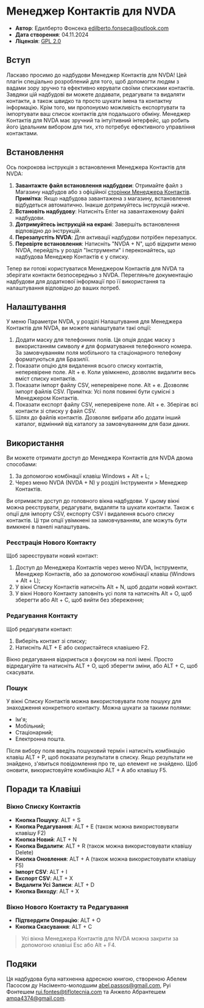 # Менеджер Контактів для NVDA

* **Автор**: Едилберто Фонсека <edilberto.fonseca@outlook.com>
* **Дата створення**: 04.11.2024
* **Ліцензія**: [GPL 2.0](https://www.gnu.org/licenses/gpl-2.0.html)

## Вступ

Ласкаво просимо до надбудови Менеджер Контактів для NVDA! Цей плагін спеціально розроблений для того, щоб допомогти людям з вадами зору зручно та ефективно керувати своїми списками контактів. Завдяки цій надбудові ви можете додавати, редагувати та видаляти контакти, а також швидко та просто шукати імена та контактну інформацію. Крім того, ми пропонуємо можливість експортувати та імпортувати ваш список контактів для подальшого обміну. Менеджер Контактів для NVDA має зручний та інтуїтивний інтерфейс, що робить його ідеальним вибором для тих, хто потребує ефективного управління контактами.

## Встановлення

Ось покрокова інструкція з встановлення Менеджера Контактів для NVDA:

1. **Завантажте файл встановлення надбудови**: Отримайте файл з Магазину надбудов або з офіційної [сторінки Менеджера Контактів](https://github.com/EdilbertoFonseca/contactManager).
   **Примітка**: Якщо надбудова завантажена з магазину, встановлення відбудеться автоматично. Інакше дотримуйтесь інструкцій нижче.
2. **Встановіть надбудову**: Натисніть Enter на завантаженому файлі надбудови.
3. **Дотримуйтесь інструкцій на екрані**: Завершіть встановлення відповідно до інструкцій.
4. **Перезапустіть NVDA**: Для активації надбудови потрібен перезапуск.
5. **Перевірте встановлення**: Натисніть "NVDA + N", щоб відкрити меню NVDA, перейдіть у розділ "Інструменти" і переконайтесь, що надбудова Менеджер Контактів є у списку.

Тепер ви готові користуватися Менеджером Контактів для NVDA та зберігати контакти безпосередньо з NVDA. Перегляньте документацію надбудови для додаткової інформації про її використання та налаштування відповідно до ваших потреб.

## Налаштування

У меню Параметри NVDA, у розділі Налаштування для Менеджера Контактів для NVDA, ви можете налаштувати такі опції:

1. Додати маску для телефонних полів.
   Ця опція додає маску з використанням символу `#` для форматування телефонного номера. За замовчуванням поля мобільного та стаціонарного телефону форматуються для Бразилії.
2. Показати опцію для видалення всього списку контактів, неперевірене поле. Alt + e.
   Коли увімкнено, дозволяє видалити весь вміст списку контактів.
3. Показати імпорт файлу CSV, неперевірене поле. Alt + e.
   Дозволяє імпорт файлів CSV.
   Примітка: Усі поля повинні бути сумісні з Менеджером Контактів.
4. Показати експорт файлу CSV, неперевірене поле. Alt + e.
   Зберігає всі контакти зі списку у файл CSV.
5. Шлях до файлів контактів.
   Дозволяє вибрати або додати інший каталог, відмінний від каталогу за замовчуванням для бази даних.

## Використання

Ви можете отримати доступ до Менеджера Контактів для NVDA двома способами:

1. За допомогою комбінації клавіш Windows + Alt + L;
2. Через меню NVDA (NVDA + N) у розділі Інструменти > Менеджер Контактів.

Ви отримаєте доступ до головного вікна надбудови. У цьому вікні можна реєструвати, редагувати, видаляти та шукати контакти. Також є опції для імпорту CSV, експорту CSV і видалення всього списку контактів. Ці три опції увімкнені за замовчуванням, але можуть бути вимкнені в панелі налаштувань.

### Реєстрація Нового Контакту

Щоб зареєструвати новий контакт:

1. Доступ до Менеджера Контактів через меню NVDA, Інструменти, Менеджер Контактів, або за допомогою комбінації клавіш (Windows + Alt + L);
2. У вікні Списку Контактів натисніть Alt + N, щоб додати новий контакт.
3. У вікні Нового Контакту заповніть усі поля та натисніть Alt + O, щоб зберегти або Alt + C, щоб вийти без збереження;

### Редагування Контакту

Щоб редагувати контакт:

1. Виберіть контакт зі списку;
2. Натисніть ALT + E або скористайтеся клавішею F2.

Вікно редагування відкриється з фокусом на полі імені. Просто відредагуйте та натисніть ALT + O, щоб зберегти зміни, або ALT + C, щоб скасувати.

### Пошук

У вікні Списку Контактів можна використовувати поле пошуку для знаходження конкретного контакту. Можна шукати за такими полями:

* Ім'я;
* Мобільний;
* Стаціонарний;
* Електронна пошта.

Після вибору поля введіть пошуковий термін і натисніть комбінацію клавіш ALT + P, щоб показати результати в списку. Якщо результати не знайдено, з'явиться повідомлення про те, що елемент не знайдено. Щоб оновити, використовуйте комбінацію ALT + A або клавішу F5.

## Поради та Клавіші

### Вікно Списку Контактів

* **Кнопка Пошуку**: ALT + S
* **Кнопка Редагування**: ALT + E (також можна використовувати клавішу F2)
* **Кнопка Новий**: ALT + N
* **Кнопка Видалити**: ALT + R (також можна використовувати клавішу Delete)
* **Кнопка Оновлення**: ALT + A (також можна використовувати клавішу F5)
* **Імпорт CSV**: ALT + I
* **Експорт CSV**: ALT + X
* **Видалити Усі Записи**: ALT + D
* **Кнопка Виходу**: ALT + X

### Вікно Нового Контакту та Редагування

* **Підтвердити Операцію**: ALT + O
* **Кнопка Скасування**: ALT + C

> Усі вікна Менеджера Контактів для NVDA можна закрити за допомогою клавіші Esc або Alt + F4.

## Подяки

Ця надбудова була натхненна адресною книгою, створеною Абелем Пасосом ду Насіменто-молодшим <abel.passos@gmail.com>, Руі Фонтешем <rui.fontes@tiflotecnia.com> та Анжело Абрантешем <ampa4374@gmail.com>.
